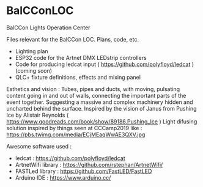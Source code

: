 # BalCConLOC
BalCCon Lights Operation Center

Files relevant for the BalCCon LOC. Plans, code, etc.

- Lighting plan
- ESP32 code for the Artnet DMX LEDstrip controllers
- Code for producing ledcat input ( https://github.com/polyfloyd/ledcat ) (coming soon)
- QLC+ fixture definitions, effects and mixing panel

Esthetics and vision :
Tubes, pipes and ducts, with moving, pulsating content going in and out of walls, connecting the important parts of the event together. Suggesting a massive and complex machinery hidden and uncharted behind the surface.
Inspired by the vision of Janus from Pushing Ice by Alistair Reynolds ( https://www.goodreads.com/book/show/89186.Pushing_Ice )
Light difusing solution inspired by things seen at CCCamp2019 like : https://pbs.twimg.com/media/ECjMEaqWwAE3QXV.jpg 




Awesome software used  :
- ledcat : https://github.com/polyfloyd/ledcat
- ArtnetWifi library : https://github.com/rstephan/ArtnetWifi/
- FASTLed library : https://github.com/FastLED/FastLED
- Arduino IDE : https://www.arduino.cc/


